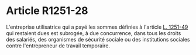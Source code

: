 # Article R1251-28

  
L'entreprise utilisatrice qui a payé les sommes définies à l'article [L. 1251-49][1] qui restaient dues est subrogée, à due concurrence, dans tous les droits des salariés, des organismes de sécurité sociale ou des institutions sociales contre l'entrepreneur de travail temporaire.

 [1]: /affichCodeArticle.do?cidTexte=LEGITEXT000006072050&idArticle=LEGIARTI000006901305&dateTexte=&categorieLien=cid